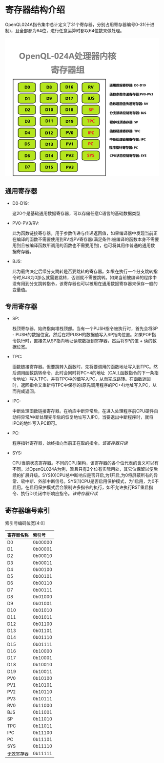 # 寄存器结构介绍

OpenQL024A指令集中总计定义了31个寄存器，分别占用寄存器编号0-31(十进制)，且全部都为64位，进行任意运算时都以64位数来做处理。

![](./images/2.png)

## 通用寄存器

* D0-D19:

  这20个是基础通用数据寄存器，可以存储任意C语言的基础数据类型

* PV0-PV3/RV:
  
  此为函数链接寄存器，用于参数传递与传递返回值，如果编译器中发现当前正在编译的函数不需要使用到RV或PV寄存器(满足条件:被编译的函数本身不需要用到且被编译函数所调用的函数也不需要用到)，也可将其用作普通的通用数据寄存器。

* BJS:
  
  此为最终决定后续分支跳转是否要跳转的寄存器。如果在执行一个分支跳转指令时,BJS为0那么就需要跳转，否则就不需要跳转。如果当前被编译的程序中没有用到分支跳转指令，该寄存器也可以被用在通用数据寄存器来保存一般的变量值。

## 专用寄存器

* SP:	
  
  栈顶寄存器，始终指向堆栈顶部。当有一个PUSH指令被执行时，首先会将SP - PUSH的数据位宽，然后在将PUSH的数据值写入SP指向位置。如果POP指令执行时，直接先从SP指向地址读取数据到寄存器，然后将SP的值 + 读的数据位宽。

* TPC: 
  
  函数链接寄存器。但要跳转入函数时，先将要调用的函数地址写入到TPC。然后调用函数跳转命令，此时会同时将PC+4的地址（CALL函数指令的下一条指令地址）写入TPC，并将TPC中的值写入PC，从而完成跳转。在函数返回时，返回指令又重新将TPC中保存的(原先调用程序的PC+4)地址写入PC，从而完成返回。

* IPC: 
  
  中断处理函数链接寄存器。在响应中断异常后，在进入处理程序前CPU硬件自动将异常/中断处理完毕后的恢复地址写入IPC，当要退出中断程序时，就将IPC的地址写入PC即可。

* PC: 
  
  程序指针寄存器，始终指向当前正在取的指令。*该寄存器只读*

* SYS:
  
  CPU当前状态寄存器。不同的CPU架构，该寄存器的各个位代表的含义可以有不同。以OpenQL024A为例，暂且只有2个位有实际用处，其它位保留以便后续的扩展升级。SYS[0]CPU总中断响应是否开启,为1开启,为0将屏蔽所有的异常、软中断、外部中断信号。SYS[1]CPU是否启用保护模式，为1启用，为0不启用。在启用保护模式后会限制许多指令的执行，如不允许执行RST重启指令、执行DI关闭中断响应指令。*该寄存器只读*

## 寄存器编号索引

索引号编码位宽[4:0]

| 寄存器名称 | 索引号  |
| :--------- | :------ |
| D0         | 0b00000 |
| D1         | 0b00001 |
| D2         | 0b00010 |
| D3         | 0b00011 |
| D4         | 0b00100 |
| D5         | 0b00101 |
| D6         | 0b00110 |
| D7         | 0b00111 |
| D8         | 0b01000 |
| D9         | 0b01001 |
| D10        | 0b01010 |
| D11        | 0b01011 |
| D12        | 0b01100 |
| D13        | 0b01101 |
| D14        | 0b01110 |
| D15        | 0b01111 |
| D16        | 0b10000 |
| D17        | 0b10001 |
| D18        | 0b10010 |
| D19        | 0b10011 |
| PV0        | 0b10100 |
| PV1        | 0b10101 |
| PV2        | 0b10110 |
| PV3        | 0b10111 |
| RV0        | 0b11000 |
| BJS        | 0b11001 |
| SP         | 0b11010 |
| TPC        | 0b11011 |
| IPC        | 0b11100 |
| PC         | 0b11101 |
| SYS        | 0b11110 |
| 无效寄存器 | 0b11111 |